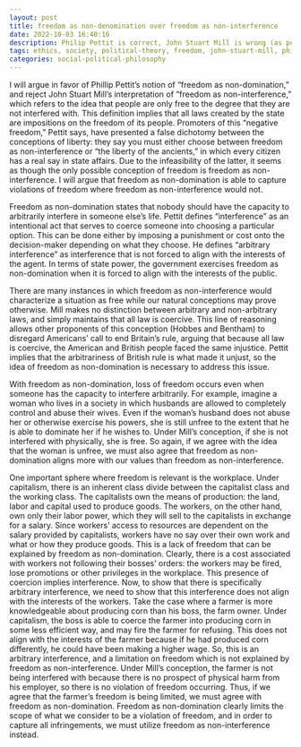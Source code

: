 ```yaml
---
layout: post
title: freedom as non-denomination over freedom as non-interference
date: 2022-10-03 16:40:16
description: Philip Pettit is correct, John Stuart Mill is wrong (as per usual). 
tags: ethics, society, political-theory, freedom, john-stuart-mill, philip-pettit
categories: social-political-philosophy
---
```


I will argue in favor of Phillip Pettit’s notion of “freedom as non-domination,” and reject John Stuart Mill’s interpretation of “freedom as non-interference,” which refers to the idea that people are only free to the degree that they are not interfered with. This definition implies that all laws created by the state are impositions on the freedom of its people. Promoters of this “negative freedom,” Pettit says, have presented a false dichotomy between the conceptions of liberty: they say you must either choose between freedom as non-interference or “the liberty of the ancients,” in which every citizen has a real say in state affairs. Due to the infeasibility of the latter, it seems as though the only possible conception of freedom is freedom as non-interference. I will argue that freedom as non-domination is able to capture violations of freedom where freedom as non-interference would not.

Freedom as non-domination states that nobody should have the capacity to arbitrarily interfere in someone else’s life. Pettit defines “interference” as an intentional act that serves to coerce someone into choosing a particular option. This can be done either by imposing a punishment or cost onto the decision-maker depending on what they choose. He defines “arbitrary interference” as interference that is not forced to align with the interests of the agent. In terms of state power, the government exercises freedom as non-domination when it is forced to align with the interests of the public. 

There are many instances in which freedom as non-interference would characterize a situation as free while our natural conceptions may prove otherwise. Mill makes no distinction between arbitrary and non-arbitrary laws, and simply maintains that all law is coercive. This line of reasoning allows other proponents of this conception (Hobbes and Bentham) to disregard Americans’ call to end Britain’s rule, arguing that because all law is coercive, the American and British people faced the same injustice. Pettit implies that the arbitrariness of British rule is what made it unjust, so the idea of freedom as non-domination is necessary to address this issue. 

With freedom as non-domination, loss of freedom occurs even when someone has the capacity to interfere arbitrarily. For example, imagine a woman who lives in a society in which husbands are allowed to completely control and abuse their wives. Even if the woman’s husband does not abuse her or otherwise exercise his powers, she is still unfree to the extent that he is able to dominate her if he wishes to. Under Mill’s conception, if she is not interfered with physically, she is free. So again, if we agree with the idea that the woman is unfree, we must also agree that freedom as non-domination aligns more with our values than freedom as non-interference.

One important sphere where freedom is relevant is the workplace. Under capitalism, there is an inherent class divide between the capitalist class and the working class. The capitalists own the means of production: the land, labor and capital used to produce goods. The workers, on the other hand, own only their labor power, which they will sell to the capitalists in exchange for a salary. Since workers’ access to resources are dependent on the salary provided by capitalists, workers have no say over their own work and what or how they produce goods. This is a lack of freedom that can be explained by freedom as non-domination. Clearly, there is a cost associated with workers not following their bosses’ orders: the workers may be fired, lose promotions or other privileges in the workplace. This presence of coercion implies interference. Now, to show that there is specifically arbitrary interference, we need to show that this interference does not align with the interests of the workers. Take the case where a farmer is more knowledgeable about producing corn than his boss, the farm owner. Under capitalism, the boss is able to coerce the farmer into producing corn in some less efficient way, and may fire the farmer for refusing. This does not align with the interests of the farmer because if he had produced corn differently, he could have been making a higher wage. So, this is an arbitrary interference, and a limitation on freedom which is not explained by freedom as non-interference. Under Mill’s conception, the farmer is not being interfered with because there is no prospect of physical harm from his employer, so there is no violation of freedom occurring. Thus, if we agree that the farmer’s freedom is being limited, we must agree with freedom as non-domination. Freedom as non-domination clearly limits the scope of what we consider to be a violation of freedom, and in order to capture all infringements, we must utilize freedom as non-interference instead.




